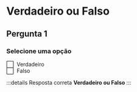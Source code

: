 # Verdadeiro ou Falso

## Pergunta 1

### Selecione uma opção
:white_large_square:&nbsp; Verdadeiro <br>
:white_large_square:&nbsp; Falso

:::details Resposta correta
__Verdadeiro ou Falso__
:::

